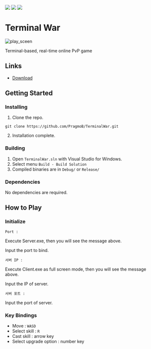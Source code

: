 <img src="https://img.shields.io/badge/Visual%20Studio%202017-5C2D91?style=flat&logo=Visual%20Studio"> <img src="https://img.shields.io/badge/Windows-0078D4?style=flat&logo=Windows"> <img src="https://img.shields.io/badge/CLI-4D4D4D?style=flat&logo=Windows%20Terminal">

# Terminal War

![play_sceen](https://github.com/PragmoB/TerminalWar/assets/67177785/f5fb4ac7-e005-4156-bb41-da903fd40356)

Terminal-based, real-time online PvP game

## Links

- [Download](https://github.com/PragmoB/TerminalWar/releases/latest)

## Getting Started

### Installing

1. Clone the repo.

```
git clone https://github.com/PragmoB/TerminalWar.git
```

2. Installation complete.

### Building

1. Open `TerminalWar.sln` with Visual Studio for Windows.
2. Select menu `Build - Build Solution`
3. Compiled binaries are in `Debug/` or `Release/`

### Dependencies

No dependencies are required.

## How to Play

### Initialize

`Port : `

Execute Server.exe, then you will see the message above.

Input the port to bind.

`서버 IP :`

Execute Client.exe as full screen mode, then you will see the message above.

Input the IP of server.

`서버 포트 :`

Input the port of server.

### Key Bindings

- Move : `WASD`
- Select skill : `R`
- Cast skill : arrow key
- Select upgrade option : number key
